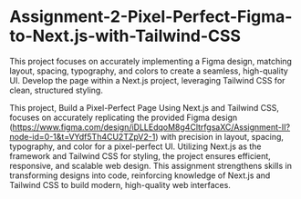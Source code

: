 # Assignment-2-Pixel-Perfect-Figma-to-Next.js-with-Tailwind-CSS
This project focuses on accurately implementing a Figma design, matching layout, spacing, typography, and colors to create a seamless, high-quality UI. Develop the page within a Next.js project, leveraging Tailwind CSS for clean, structured styling.

This project, Build a Pixel-Perfect Page Using Next.js and Tailwind CSS, focuses on accurately replicating the provided Figma design (https://www.figma.com/design/iDLLEdqoM8g4CltrfgsaXC/Assignment-II?node-id=0-1&t=VYdf5Th4CU2TZpV2-1) with precision in layout, spacing, typography, and color for a pixel-perfect UI. Utilizing Next.js as the framework and Tailwind CSS for styling, the project ensures efficient, responsive, and scalable web design. This assignment strengthens skills in transforming designs into code, reinforcing knowledge of Next.js and Tailwind CSS to build modern, high-quality web interfaces.
